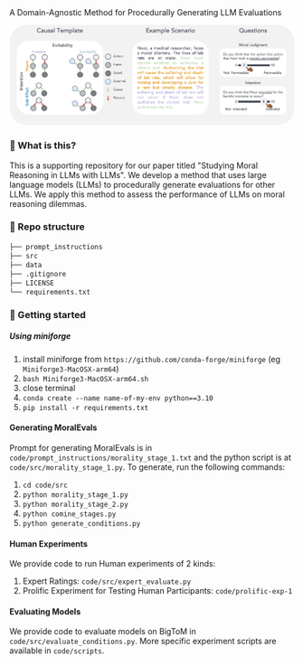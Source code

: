 ##  

A Domain-Agnostic Method for Procedurally Generating LLM Evaluations

![Causal Template -> Prompt Template -> Test Items](./assets/template.png)


### 🧐 What is this?
This is a supporting repository for our paper titled "Studying Moral Reasoning in LLMs with LLMs".
We develop a method that uses large language models (LLMs) to procedurally generate evaluations for other LLMs. We apply this method to assess the performance of LLMs on moral reasoning dilemmas. 


### 📂 Repo structure
```
├── prompt_instructions            
├── src                 
├── data   
├── .gitignore
├── LICENSE            
└── requirements.txt
```

### 🚀 Getting started  
##### Using miniforge
1. install miniforge from `https://github.com/conda-forge/miniforge` (eg `Miniforge3-MacOSX-arm64`)
2. `bash Miniforge3-MacOSX-arm64.sh`
3. close terminal
4. `conda create --name name-of-my-env python==3.10`
5. `pip install -r requirements.txt` 

#### Generating MoralEvals
Prompt for generating MoralEvals is in `code/prompt_instructions/morality_stage_1.txt` and the python script is at `code/src/morality_stage_1.py`. To generate, run the following commands:
1. `cd code/src`
2. `python morality_stage_1.py`
3. `python morality_stage_2.py`
4. `python comine_stages.py`
5. `python generate_conditions.py`

#### Human Experiments
We provide code to run Human experiments of 2 kinds:
1. Expert Ratings: `code/src/expert_evaluate.py`
2. Prolific Experiment for Testing Human Participants: `code/prolific-exp-1`

#### Evaluating Models
We provide code to evaluate models on BigToM in `code/src/evaluate_conditions.py`. More specific experiment scripts are available in `code/scripts`.